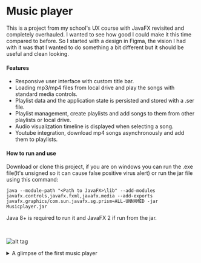 # Music player
This is a project from my school's UX course with JavaFX revisited and completely overhauled.
I wanted to see how good I could make it this time compared to before. So I started with a design in Figma, the vision 
I had with it was that I wanted to do something a bit different but it should be useful and clean looking.

<h4>Features</h4>

* Responsive user interface with custom title bar.
* Loading mp3/mp4 files from local drive and play the songs with standard media controls.
* Playlist data and the application state is persisted and stored with a .ser file.
* Playlist management, create playlists and add songs to them from other playlists or local drive.
* Audio visualization timeline is displayed when selecting a song.
* Youtube integration, download mp4 songs asynchronously and add them to playlists.

<h4>How to run and use</h4>
Download or clone this project, if you are on windows you can run the .exe file(It's unsigned so it can cause false positive virus alert)
or run the jar file using this command: 

 ```java --module-path "<Path to JavaFX>\lib" --add-modules javafx.controls,javafx.fxml,javafx.media --add-exports javafx.graphics/com.sun.javafx.sg.prism=ALL-UNNAMED -jar Musicplayer.jar ```
 
 Java 8+ is required to run it and JavaFX 2 if run from the jar.

<br>

![alt tag](https://github.com/t3rraform/musicplayer/blob/master/Musicplayer.png)

<details>
  <summary>A glimpse of the first music player</summary>
 
 <br>
 
 ![alt tag](https://github.com/t3rraform/musicplayer/blob/master/OldMusicplayer.jpg)
 
 </details>
 
